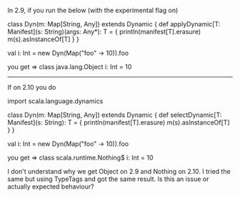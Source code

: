 In 2.9, if you run the below (with the experimental flag on)

class Dyn(m: Map[String, Any]) extends Dynamic {
  def applyDynamic[T: Manifest](s: String)(args: Any*): T = {
    println(manifest[T].erasure)
    m(s).asInstanceOf[T]
  }
}

val i: Int = new Dyn(Map("foo" -> 10)).foo


you get =>
class java.lang.Object
i: Int = 10

---

If on 2.10 you do

import scala.language.dynamics

class Dyn(m: Map[String, Any]) extends Dynamic {
  def selectDynamic[T: Manifest](s: String): T = {
    println(manifest[T].erasure)
    m(s).asInstanceOf[T]
  }
}

val i: Int = new Dyn(Map("foo" -> 10)).foo

you get =>
class scala.runtime.Nothing$
i: Int = 10


I don't understand why we get Object on 2.9 and Nothing on 2.10. I tried the same but using TypeTags and got the same result. Is this an issue or actually expected behaviour?

